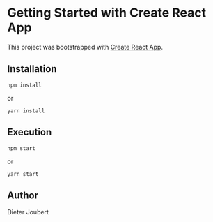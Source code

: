 # Getting Started with Create React App

This project was bootstrapped with [Create React App](https://github.com/facebook/create-react-app).

## Installation

```
npm install
```
or 
```
yarn install
```

## Execution

```
npm start
```
or 
```
yarn start
```

## Author

Dieter Joubert